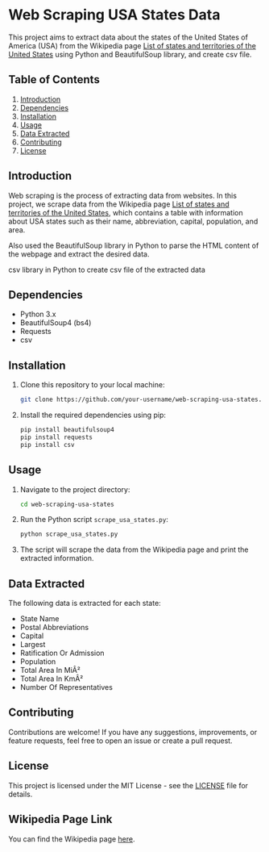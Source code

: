 # Web Scraping USA States Data

This project aims to extract data about the states of the United States of America (USA) from the Wikipedia page [List of states and territories of the United States](https://en.wikipedia.org/wiki/List_of_states_and_territories_of_the_United_States) using Python and BeautifulSoup library, and create csv file.

## Table of Contents

1. [Introduction](#introduction)
2. [Dependencies](#dependencies)
3. [Installation](#installation)
4. [Usage](#usage)
5. [Data Extracted](#data-extracted)
6. [Contributing](#contributing)
7. [License](#license)

## Introduction

Web scraping is the process of extracting data from websites. In this project, we scrape data from the Wikipedia page [List of states and territories of the United States](https://en.wikipedia.org/wiki/List_of_states_and_territories_of_the_United_States), which contains a table with information about USA states such as their name, abbreviation, capital, population, and area.

Also used the BeautifulSoup library in Python to parse the HTML content of the webpage and extract the desired data.

csv library in Python to create csv file of the extracted data

## Dependencies

- Python 3.x
- BeautifulSoup4 (bs4)
- Requests
- csv

## Installation

1. Clone this repository to your local machine:

    ```bash
    git clone https://github.com/your-username/web-scraping-usa-states.git
    ```

2. Install the required dependencies using pip:

    ```bash
    pip install beautifulsoup4
    pip install requests
    pip install csv
    ```

## Usage

1. Navigate to the project directory:

    ```bash
    cd web-scraping-usa-states
    ```

2. Run the Python script `scrape_usa_states.py`:

    ```bash
    python scrape_usa_states.py
    ```

3. The script will scrape the data from the Wikipedia page and print the extracted information.

## Data Extracted

The following data is extracted for each state:

- State Name
- Postal Abbreviations
- Capital
- Largest	
- Ratification Or Admission
- Population
- Total Area In MiÂ²
- Total Area In KmÂ²
- Number Of Representatives

## Contributing

Contributions are welcome! If you have any suggestions, improvements, or feature requests, feel free to open an issue or create a pull request.

## License

This project is licensed under the MIT License - see the [LICENSE](LICENSE) file for details.

## Wikipedia Page Link

You can find the Wikipedia page [here](https://en.wikipedia.org/wiki/List_of_states_and_territories_of_the_United_States).

